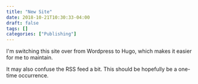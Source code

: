 ```yaml
---
title: "New Site"
date: 2018-10-21T10:30:33-04:00
draft: false
tags: []
categories: ["Publishing"]
---
```


I'm switching this site over from Wordpress to Hugo, which makes it easier for me to maintain.

It may also confuse the RSS feed a bit. This should be hopefully be a one-time occurrence.
